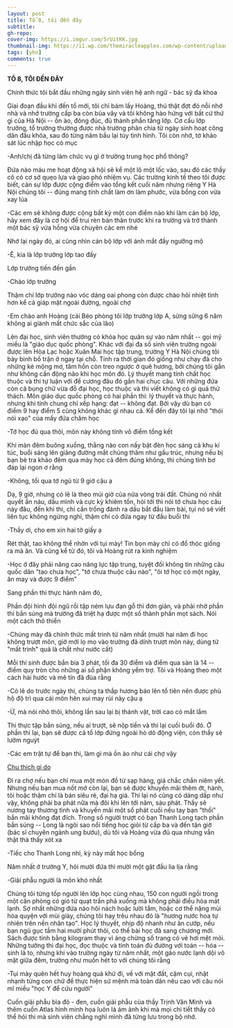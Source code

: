 ```yaml
---
layout: post
title: Tổ 8, tôi đến đây
subtitle: 
gh-repo: 
cover-img: https://i.imgur.com/5rUitKK.jpg
thumbnail-img: https://i1.wp.com/themiracleapples.com/wp-content/uploads/2021/04/study_cover.jpg
tags: [yhn]
comments: true
---
```

**TỔ 8, TÔI ĐẾN ĐÂY**

Chính thức tôi bắt đầu những ngày sinh viên hệ anh ngữ - bác sỹ đa khoa

Giai đoạn đầu khi đến tổ mới, tôi chỉ bám lấy Hoàng, thú thật đợt đó nỗi nhớ nhà và nhớ trường cấp ba còn bủa vây và tôi không hào hứng với bất cứ thứ gì của Hà Nội -- ồn ào, đông đúc, đủ thành phần tầng lớp. Cơ cấu lớp trưởng, tổ trưởng thường được nhà trường phân chia từ ngày sinh hoạt công dân đầu khóa, sau đó từng năm bầu lại tùy tình hình. Tôi còn nhớ, tờ khảo sát lúc nhập học có mục

-Anh/chị đã từng làm chức vụ gì ở trường trung học phổ thông?

Đứa nào máu me hoạt động xã hội sẽ kể một lô một lốc vào, sau đó các thầy cô có cơ sở quẹo lựa và giao phó nhiệm vụ. Các trường kinh tế theo tôi được biết, cán sự lớp được cộng điểm vào tổng kết cuối năm nhưng riêng Y Hà Nội chúng tôi -- đúng mang tính chất làm ơn làm phước, vừa bồng con vừa xay lúa

-Các em sẽ không được cộng bất kỳ một con điểm nào khi làm cán bộ lớp, hãy xem đây là cơ hội để trui rèn bản thân trước khi ra trường và trở thành một bác sỹ vừa hồng vừa chuyên các em nhé

Nhớ lại ngày đó, ai cũng nhìn cán bộ lớp với ánh mắt đầy ngưỡng mộ

-Ê, kia là lớp trưởng lớp tao đấy

Lớp trưởng tiến đến gần

-Chào lớp trưởng

Thậm chí lớp trưởng nào vóc dáng oai phong còn được chào hỏi nhiệt tình hơn kể cả giáp mặt ngoài đường, ngoài chợ

-Em chào anh Hoàng (cái Béo phòng tôi lớp trưởng lớp A, sừng sững 6 năm không ai giành mất chức sắc của lão)

Lên đại học, sinh viên thường có khóa học quân sự vào năm nhất -- gọi mỹ miều là "giáo dục quốc phòng". Khác với đại đa số sinh viên trường ngoài được lên Hòa Lạc hoặc Xuân Mai học tập trung, trường Y Hà Nội chúng tôi bày binh bố trận ở ngay tại chỗ. Tính ra thời gian đó giống như chạy đà cho những kẻ mộng mơ, tâm hồn còn treo ngược ở quê hương, bởi chúng tôi gần như không cần động não khi học môn đó. Lý thuyết mang tính chất học thuộc và thi tự luận với đề cương đâu đó gần hai chục câu. Với những đứa còn cả bụng chữ vừa đỗ đại học, học thuộc và thi viết không có gì quá thử thách. Môn giáo dục quốc phòng có hai phần thi: lý thuyết và thực hành, nhưng khi tính chung chỉ xếp hạng: đạt -- không đạt. Bởi vậy dù bạn có điểm 9 hay điểm 5 cũng không khác gì nhau cả. Kể đến đây tôi lại nhớ "thói nói xạo" của mấy đứa chăm học

-Tớ học đủ qua thôi, môn này không tính vô điểm tổng kết

Khi màn đêm buông xuống, thằng nào con nấy bật đèn học sáng cả khu kí túc, buổi sáng lên giảng đường mắt chúng thâm như gấu trúc, nhưng nếu bị bạn bè tra khảo đêm qua mày học cả đêm đúng không, thì chúng tỉnh bơ đáp lại ngon ơ rằng

-Không, tối qua tớ ngủ từ 9 giờ cậu ạ

Dạ, 9 giờ, nhưng có lẽ là theo múi giờ của nửa vòng trái đất. Chúng nó nhất quyết ẩn náu, dấu mình và cực kỳ khiêm tốn, hỏi tới thì nói tớ chưa học câu này đâu, đến khi thi, chỉ cần trống đánh ra dấu bắt đầu làm bài, tụi nó sẽ viết liên tục không ngừng nghỉ, thậm chí có đứa ngay từ đầu buổi thi

-Thầy ơi, cho em xin hai tờ giấy ạ

Rét thật, tao không thể nhờn với tụi mày! Tin bọn mày chỉ có đổ thóc giống ra mà ăn. Và cũng kể từ đó, tôi và Hoàng rút ra kinh nghiệm

-Học ở đây phải nâng cao năng lực tập trung, tuyệt đối không tin những câu quốc dân "tao chưa học", "tớ chưa thuộc câu nào", "ôi tớ học có một ngày, ăn may và được 9 điểm"

Sang phần thi thực hành năm đó,

Phần đội hình đội ngũ rồi tập ném lựu đạn gỗ thì đơn giản, và phải nhờ phần thi bắn súng mà trường đã triệt hạ được một số thành phần mọt sách. Nói một cách thô thiển

-Chúng mày đã chính thức mất trinh từ năm nhất (mười hai năm đi học không trượt môn, giờ mới lọ mọ vào trường đã dính trượt môn này, dùng từ "mất trinh" quả là chất như nước cất)

Mỗi thí sinh được bắn bia 3 phát, tối đa 30 điểm và điểm qua sàn là 14 -- điểm quy tròn cho những ai số phận không yểm trợ. Tôi và Hoàng theo một cách hài hước và mê tín đã đùa rằng

-Có lẽ do trước ngày thi, chúng ta thắp hương báo lên tổ tiên nên được phù hộ độ trì qua cái môn hên xui may rủi này cậu ạ

-Ừ, mà nói nhỏ thôi, không lần sau lại bị thánh vật, trời cao có mắt lắm

Thi thực tập bắn súng, nếu ai trượt, sẽ nộp tiền và thi lại cuối buổi đó. Ở phần thi lại, bạn sẽ được cả tổ lớp đứng ngoài hò dô động viện, còn thầy sẽ lườm nguýt

-Các em trật tự để bạn thi, làm gì mà ồn ào như cái chợ vậy

[Chu thich gi do](https://imgur.com/5rUitKK)

Đi ra chợ nếu bạn chỉ mua một món đồ từ sạp hàng, giá chắc chắn niêm yết. Nhưng nếu bạn mua nốt mớ còn lại, bạn sẽ được khuyến mãi thêm ớt, hành, tỏi hoặc thậm chí là bán siêu rẻ, đại hạ giá. Thi lại nó cũng có dáng dấp như vậy, không phải ba phát nữa mà đôi khi lên tới năm, sáu phát. Thầy sẽ nương tay thương tình và khuyến mãi một số phát cuối nếu tay bạn "thối" bắn mãi không đạt đích. Trong số người trượt có bạn Thanh Long tạch phần bắn súng -- Long là ngôi sao nổi tiếng học giỏi từ cấp ba và đến tận giờ (bác sĩ chuyên ngành ung bướu), dù tôi và Hoàng vừa đủ qua nhưng vẫn thật thà thấy xót xa

-Tiếc cho Thanh Long nhỉ, kỳ này mất học bổng

Năm nhất ở trường Y, hỏi mười đứa thì mười một gật đầu lia lịa rằng

-Giải phẫu người là môn khó nhất

Chúng tôi từng tốp người lên lớp học cùng nhau, 150 con người ngồi trong một căn phòng có gió từ quạt trần phả xuống mà không phải điều hòa mát lạnh. Sợ nhất những đứa nào hôi nách hoặc lười tắm, hoặc cơ thể nặng mùi hòa quyện với mùi giày, chúng tôi hay trêu nhau đó là "hương nước hoa tự nhiên trên nền nhân tạo". Học lý thuyết, nhịp độ nhanh như ăn cướp, nếu bạn ngủ gục tầm hai mười phút thôi, có thể bài học đã sang chương mới. Sách được tính bằng kilogram thay vì áng chừng số trang có vẻ hơi mệt mỏi. Những tưởng thi đại học, đọc thuộc và tính toán đủ đường với toán -- hóa -- sinh là to, nhưng khi vào trường ngày từ năm nhất, một gáo nước lạnh dội vô mặt giữa đêm, trường như muốn hét to với chúng tôi rằng

-Tụi mày quên hết huy hoàng quá khứ đi, về với mặt đất, cặm cụi, nhặt nhạnh từng con chữ để thực hiện sứ mệnh mà toàn dân nêu cao với câu nói mĩ miều "học Y để cứu người"

Cuốn giải phẫu bìa đỏ - đen, cuốn giải phẫu của thầy Trịnh Văn Minh và thêm cuốn Atlas hình minh họa luôn là ám ảnh khi mà mọi chi tiết thầy có thể hỏi thi mà sinh viên chẳng nghĩ mình đã từng lưu trong bộ nhớ.

